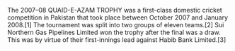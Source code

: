 The 2007–08 QUAID-E-AZAM TROPHY was a first-class domestic cricket competition in Pakistan that took place between October 2007 and January 2008.[1] The tournament was split into two groups of eleven teams.[2] Sui Northern Gas Pipelines Limited won the trophy after the final was a draw. This was by virtue of their first-innings lead against Habib Bank Limited.[3]
